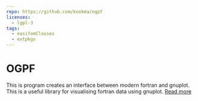 ```yaml
---
repo: https://github.com/kookma/ogpf
licenses:
  - lgpl-3
tags:
  - easifemClasses
  - extpkgs
---
```


# OGPF

This is program creates an interface between modern fortran and gnuplot. This is a useful library for visualising fortran data using gnuplot. [Read more](https://github.com/kookma/ogpf)
